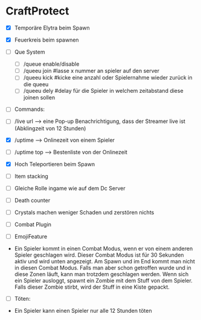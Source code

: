 # CraftProtect

- [x] Temporäre Elytra beim Spawn

- [x] Feuerkreis beim spawnen

- [ ] Que System
  - [ ] /queue enable/disable
  - [ ] /queeu join <anzahl> #lasse x nummer an spieler auf den server
  - [ ] /queeu kick <anzahl> #kicke eine anzahl oder Spielernahme wieder zurück in die queeu
  - [ ] /queeu dely <zeit in millisekunden> #delay für die Spieler in welchem zeitabstand diese joinen sollen
  
- [ ] Commands:
- [ ] /live url —> eine Pop-up Benachrichtigung, dass der Streamer live ist (Abklingzeit von 12 Stunden)
  
- [x] /uptime —> Onlinezeit von einem Spieler
  
- [ ] /uptime top —> Bestenliste von der Onlinezeit

- [x] Hoch Teleportieren beim Spawn

- [ ] Item stacking

- [ ] Gleiche Rolle ingame wie auf dem Dc Server

- [ ] Death counter

- [ ] Crystals machen weniger Schaden und zerstören nichts

- [ ] Combat Plugin

- [ ] EmojiFeature

- 
   Ein Spieler kommt in einen Combat Modus, wenn er von einem anderen Spieler geschlagen wird.
   Dieser Combat Modus ist für 30 Sekunden aktiv und wird unten angezeigt. 
   Am Spawn und im End kommt man nicht in diesen Combat Modus.
   Falls man aber schon getroffen wurde und in diese Zonen läuft, kann man trotzdem geschlagen werden.
   Wenn sich ein Spieler ausloggt, spawnt ein Zombie mit dem Stuff von dem Spieler. Falls dieser Zombie stirbt, wird der Stuff in eine Kiste gepackt.
- [ ] Töten:
- 
  Ein Spieler kann einen Spieler nur alle 12 Stunden töten

